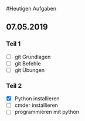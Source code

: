 #Heutigen Aufgaben
## 07.05.2019

### Teil 1
- [ ] git Grundlagen
- [ ] git Befehle
- [ ] git Übungen

### Teil 2
- [x] Python installieren
- [ ] cmder installieren
- [ ] programmieren mit python
